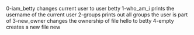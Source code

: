 0-iam_betty changes current user to user betty
1-who_am_i prints the username of the current user
2-groups prints out all groups the user is part of
3-new_owner changes the ownership of file hello to betty
4-empty creates a new file new 
